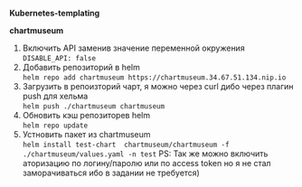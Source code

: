 **Kubernetes-templating**

**chartmuseum** 
  1. Включить API заменив значение переменной окружения\
`DISABLE_API: false`
  2. Добавить репозиторий в helm \
`helm repo add chartmuseum https://chartmuseum.34.67.51.134.nip.io`
  3. Загрузить в репоизторий чарт, я можно через curl дибо через плагин push для хельма \
`helm push ./chartmuseum chartmuseum`
  4. Обновить кэш репозиторев helm \
`helm repo update`
  5. Устновить пакет из chartmuseum \
`helm install test-chart  chartmuseum/chartmuseum -f ./chartmuseum/values.yaml -n test`
  PS: Так же можно включить аторизацию по логину/паролю или по access token но я не стал заморачиваться ибо в задании не требуется)
     

